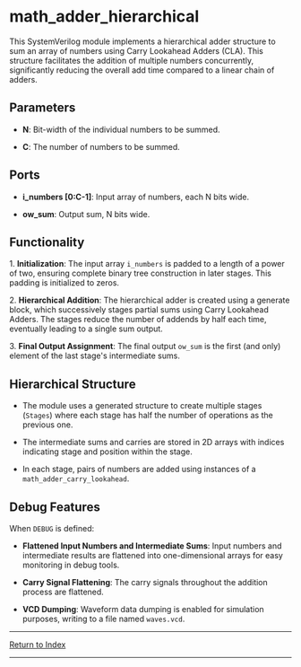 # math_adder_hierarchical

This SystemVerilog module implements a hierarchical adder structure to sum an array of numbers using Carry Lookahead Adders (CLA). This structure facilitates the addition of multiple numbers concurrently, significantly reducing the overall add time compared to a linear chain of adders.

## Parameters

- **N**: Bit-width of the individual numbers to be summed.

- **C**: The number of numbers to be summed.

## Ports

- **i_numbers [0:C-1]**: Input array of numbers, each N bits wide.

- **ow_sum**: Output sum, N bits wide.

## Functionality

1\. **Initialization**: The input array `i_numbers` is padded to a length of a power of two, ensuring complete binary tree construction in later stages. This padding is initialized to zeros.

2\. **Hierarchical Addition**: The hierarchical adder is created using a generate block, which successively stages partial sums using Carry Lookahead Adders. The stages reduce the number of addends by half each time, eventually leading to a single sum output.

3\. **Final Output Assignment**: The final output `ow_sum` is the first (and only) element of the last stage's intermediate sums.

## Hierarchical Structure

- The module uses a generated structure to create multiple stages (`Stages`) where each stage has half the number of operations as the previous one.

- The intermediate sums and carries are stored in 2D arrays with indices indicating stage and position within the stage.

- In each stage, pairs of numbers are added using instances of a `math_adder_carry_lookahead`.

## Debug Features

When `DEBUG` is defined:

- **Flattened Input Numbers and Intermediate Sums**: Input numbers and intermediate results are flattened into one-dimensional arrays for easy monitoring in debug tools.

- **Carry Signal Flattening**: The carry signals throughout the addition process are flattened.

- **VCD Dumping**: Waveform data dumping is enabled for simulation purposes, writing to a file named `waves.vcd`.

---

[Return to Index](index.md)

---
